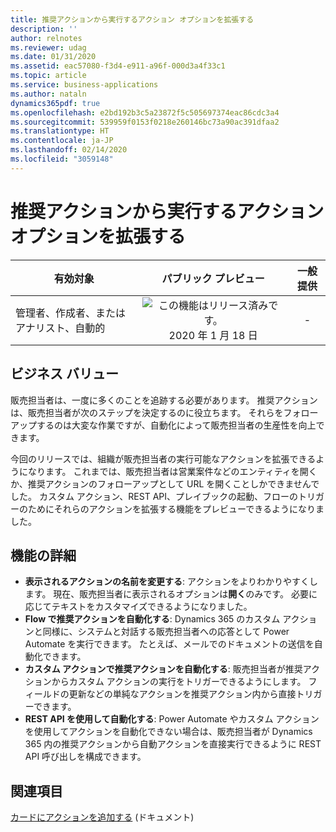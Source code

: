 ```yaml
---
title: 推奨アクションから実行するアクション オプションを拡張する
description: ''
author: relnotes
ms.reviewer: udag
ms.date: 01/31/2020
ms.assetid: eac57080-f3d4-e911-a96f-000d3a4f33c1
ms.topic: article
ms.service: business-applications
ms.author: nataln
dynamics365pdf: true
ms.openlocfilehash: e2bd192b3c5a23872f5c505697374eac86cdc3a4
ms.sourcegitcommit: 539959f0153f0218e260146bc73a90ac391dfaa2
ms.translationtype: HT
ms.contentlocale: ja-JP
ms.lasthandoff: 02/14/2020
ms.locfileid: "3059148"
---
```

# <a name="extend-action-options-taken-from-the-suggested-actions"></a>推奨アクションから実行するアクション オプションを拡張する


| 有効対象    |  パブリック プレビュー | 一般提供 | 
| ---------- | :----------: |:----------: |
|管理者、作成者、またはアナリスト、自動的|![この機能はリリース済みです。](/dynamics365-release-plan/media/green-checkmark.png "この機能はリリース済みです。") 2020 年 1 月 18 日| -|


## <a name="business-value"></a>ビジネス バリュー
<!-- bv start -->
販売担当者は、一度に多くのことを追跡する必要があります。 推奨アクションは、販売担当者が次のステップを決定するのに役立ちます。 それらをフォローアップするのは大変な作業ですが、自動化によって販売担当者の生産性を向上できます。 

今回のリリースでは、組織が販売担当者の実行可能なアクションを拡張できるようになります。 これまでは、販売担当者は営業案件などのエンティティを開くか、推奨アクションのフォローアップとして URL を開くことしかできませんでした。 カスタム アクション、REST API、プレイブックの起動、フローのトリガーのためにそれらのアクションを拡張する機能をプレビューできるようになりました。
<!-- bv end -->



## <a name="feature-details"></a>機能の詳細
<!--feature detail start -->
- **表示されるアクションの名前を変更する**: アクションをよりわかりやすくします。 現在、販売担当者に表示されるオプションは**開く**のみです。 必要に応じてテキストをカスタマイズできるようになりました。
- **Flow で推奨アクションを自動化する**: Dynamics 365 のカスタム アクションと同様に、システムと対話する販売担当者への応答として Power Automate を実行できます。 たとえば、メールでのドキュメントの送信を自動化できます。
- **カスタム アクションで推奨アクションを自動化する**: 販売担当者が推奨アクションからカスタム アクションの実行をトリガーできるようにします。 フィールドの更新などの単純なアクションを推奨アクション内から直接トリガーできます。 
- **REST API を使用して自動化する**: Power Automate やカスタム アクションを使用してアクションを自動化できない場合は、販売担当者が Dynamics 365 内の推奨アクションから自動アクションを直接実行できるように REST API 呼び出しを構成できます。
<!--feature detail end -->










## <a name="see-also"></a>関連項目

[カードにアクションを追加する](https://docs.microsoft.com/dynamics365/ai/sales/create-insight-cards-flow#add-actions-to-cards) (ドキュメント)
